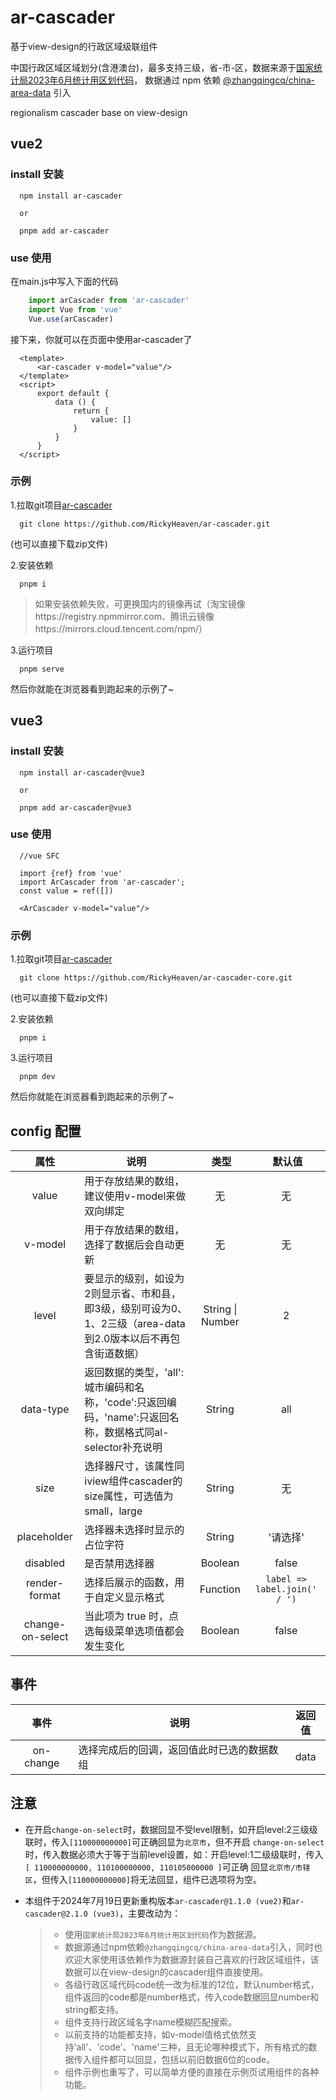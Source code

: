 # ar-cascader
基于view-design的行政区域级联组件

中国行政区域区域划分(含港澳台)，最多支持三级，省-市-区，数据来源于[国家统计局2023年6月统计用区划代码](https://www.stats.gov.cn/sj/tjbz/tjyqhdmhcxhfdm/2023/index.html)，
数据通过 npm 依赖 [@zhangqingcq/china-area-data](https://www.npmjs.com/package/@zhangqingcq/china-area-data?activeTab=readme) 引入

regionalism cascader base on view-design

## vue2
### install 安装
  ```
    npm install ar-cascader
    
    or
    
    pnpm add ar-cascader
  ```
### use 使用
在main.js中写入下面的代码
  ```javascript
      import arCascader from 'ar-cascader'
      import Vue from 'vue'
      Vue.use(arCascader)
  ```
接下来，你就可以在页面中使用ar-cascader了
  ```vue
    <template>
        <ar-cascader v-model="value"/>
    </template>
    <script>
        export default {
            data () {
                return {
                    value: []
                }
            }
        }
    </script>
  ```

### 示例
1.拉取git项目[ar-cascader](https://github.com/RickyHeaven/ar-cascader)
  ```
    git clone https://github.com/RickyHeaven/ar-cascader.git
  ```
(也可以直接下载zip文件)

2.安装依赖
  ```
    pnpm i
  ```
  > 如果安装依赖失败，可更换国内的镜像再试（淘宝镜像https://registry.npmmirror.com、腾讯云镜像https://mirrors.cloud.tencent.com/npm/）

3.运行项目
  ```
    pnpm serve
  ```

然后你就能在浏览器看到跑起来的示例了~

## vue3

### install 安装
  ```
    npm install ar-cascader@vue3
    
    or
    
    pnpm add ar-cascader@vue3
  ```
### use 使用

  ```
    //vue SFC
    
    import {ref} from 'vue'
    import ArCascader from 'ar-cascader';
    const value = ref([])
  
    <ArCascader v-model="value"/>
  ```

### 示例
1.拉取git项目[ar-cascader](https://github.com/RickyHeaven/ar-cascader-core)
  ```
    git clone https://github.com/RickyHeaven/ar-cascader-core.git
  ```
(也可以直接下载zip文件)

2.安装依赖
  ```
    pnpm i
  ```

3.运行项目
  ```
    pnpm dev
  ```

然后你就能在浏览器看到跑起来的示例了~

## config 配置
属性  |  说明  |  类型  |  默认值
:-------: | -------  |  :-------:  |  :-------:
value|用于存放结果的数组，建议使用v-model来做双向绑定|无|无
v-model|用于存放结果的数组，选择了数据后会自动更新|无|无
level|要显示的级别，如设为2则显示省、市和县，即3级，级别可设为0、1、2三级（area-data到2.0版本以后不再包含街道数据）|String &#124; Number|2
data-type|返回数据的类型，'all':城市编码和名称，'code':只返回编码，'name':只返回名称，数据格式同al-selector补充说明|String|all
size|选择器尺寸，该属性同iview组件cascader的size属性，可选值为small，large|String|无
placeholder|选择器未选择时显示的占位字符|String|'请选择'
disabled|是否禁用选择器|Boolean|false
render-format|选择后展示的函数，用于自定义显示格式|Function|``label => label.join(' / ')``
change-on-select|当此项为 true 时，点选每级菜单选项值都会发生变化|Boolean|false
## 事件
事件  |  说明  |  返回值
:-------: | -------  |  :-------:
on-change|选择完成后的回调，返回值此时已选的数据数组|data

## 注意
* 在开启`change-on-select`时，数据回显不受level限制，如开启level:2三级级联时，传入`[110000000000]`可正确回显为`北京市`，但不开启
`change-on-select`时，传入数据必须大于等于当前level设置，如：开启level:1二级级联时，传入`[ 110000000000, 110100000000, 110105000000 ]`可正确
回显`北京市/市辖区`，但传入`[110000000000]`将无法回显，组件已选项将为空。

* 本组件于2024年7月19日更新重构版本`ar-cascader@1.1.0 (vue2)`和`ar-cascader@2.1.0 (vue3)`，主要改动为：
  > - 使用`国家统计局2023年6月统计用区划代码`作为数据源。
  > - 数据源通过npm依赖`@zhangqingcq/china-area-data`引入，同时也欢迎大家使用该依赖作为数据源封装自己喜欢的行政区域组件，该数据可以在view-design的cascader组件直接使用。
  > - 各级行政区域代码code统一改为标准的12位，默认number格式，组件返回的code都是number格式，传入code数据回显number和string都支持。
  > - 组件支持行政区域名字name模糊匹配搜索。
  > - 以前支持的功能都支持，如v-model值格式依然支持'all'、'code'、'name'三种，且无论哪种模式下，所有格式的数据传入组件都可以回显，包括以前旧数据6位的code。
  > - 组件示例也重写了，可以简单方便的直接在示例页试用组件的各种功能。